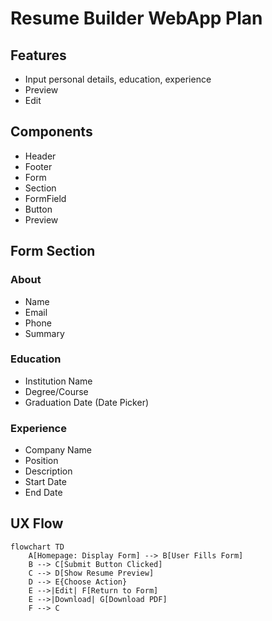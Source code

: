 # Resume Builder WebApp Plan

## Features
- Input personal details, education, experience
- Preview
- Edit

## Components
- Header
- Footer
- Form
- Section
- FormField
- Button
- Preview

## Form Section

### About
- Name
- Email
- Phone
- Summary
### Education
- Institution Name
- Degree/Course
- Graduation Date (Date Picker)
### Experience
- Company Name
- Position
- Description
- Start Date
- End Date

## UX Flow

```mermaid
flowchart TD
    A[Homepage: Display Form] --> B[User Fills Form]
    B --> C[Submit Button Clicked]
    C --> D[Show Resume Preview]
    D --> E{Choose Action}
    E -->|Edit| F[Return to Form]
    E -->|Download| G[Download PDF]
    F --> C
```
